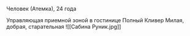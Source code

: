 Человек (Атемка), 24 года

Управляющая приемной зоной в гостинице Полный Кливер
Милая, добрая, старательная
![[Сабина Руник.jpg]]
